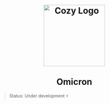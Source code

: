 <h1 align="center">
<br>
  <img src="https://user-images.githubusercontent.com/113300327/225934457-33e0bd74-f81b-41bc-bba2-f1da01470dc5.png" alt="Cozy Logo" width="200">
<br>
<br>
  Omicron
</h1>

> Status: Under development ⚡
